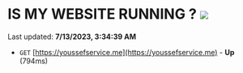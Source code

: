# IS MY WEBSITE RUNNING ? [![](https://img.shields.io/static/v1?label=Sponsor&message=%E2%9D%A4&logo=GitHub&color=%23fe8e86)](https://github.com/sponsors/<username>)

Last updated: **7/13/2023, 3:34:39 AM**

- `GET` [https://youssefservice.me](https://youssefservice.me) - **Up** (794ms)
